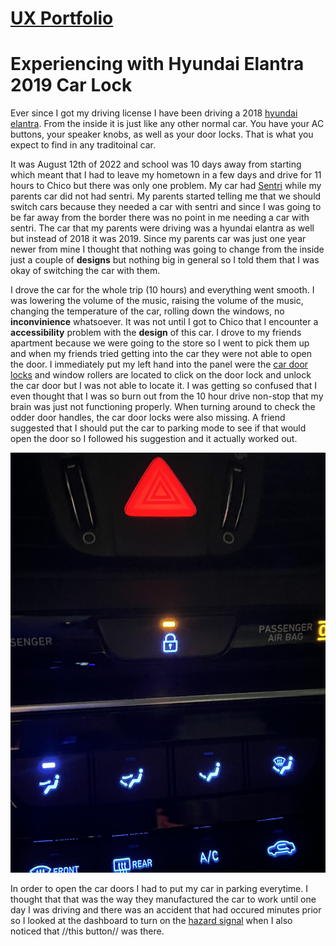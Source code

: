 # [UX Portfolio](https://github.com/UsabilityEngineering/ux-portfolio-rylopez838#ux-portfolio)
# Experiencing with Hyundai Elantra 2019 Car Lock
Ever since I got my driving license I have been driving a 2018 [hyundai elantra](https://www.google.com/url?sa=i&url=https%3A%2F%2Fwww.kbb.com%2Fhyundai%2Felantra%2F2018%2Fse-sedan-4d%2F&psig=AOvVaw3rbYwPxGEMIGsKhD4l1Mo1&ust=1668587061909000&source=images&cd=vfe&ved=0CA8QjRxqFwoTCPD296_hr_sCFQAAAAAdAAAAABAD). From the inside it is just like any other normal car. You have your AC buttons, your speaker knobs, as well as your door locks. That is what you expect to find in any traditoinal car.

It was August 12th of 2022 and school was 10 days away from starting which meant that I had to leave my hometown in a few days and drive for 11 hours to Chico but there was only one problem. My car had [Sentri](https://www.nerdwallet.com/article/travel/what-is-sentri-pass-how-does-it-work) while my parents car did not had sentri. My parents started telling me that we should switch cars because they needed a car with sentri and since I was going to be far away from the border there was no point in me needing a car with sentri. The car that my parents were driving was a hyundai elantra as well but instead of 2018 it was 2019. Since my parents car was just one year newer from mine I thought that nothing was going to change from the inside just a couple of **designs** but nothing big in general so I told them that I was okay of switching the car with them.



I drove the car for the whole trip (10 hours) and everything went smooth. I was lowering the volume of the music, raising the volume of the music, changing the temperature of the car, rolling down the windows, no **inconvinience** whatsoever. It was not until I got to Chico that I encounter a **accessibility** problem with the **design** of this car. I drove to my friends apartment because we were going to the store so I went to pick them up and when my friends tried getting into the car they were not able to open the door. I immediately put my left hand into the panel were the [car door locks](https://www.google.com/url?sa=i&url=https%3A%2F%2Fwww.yourmechanic.com%2Farticle%2Fdoes-locking-your-car-doors-keep-you-safer-in-an-accident&psig=AOvVaw08wVV6akPYXHevKFkwYn9Z&ust=1668594340422000&source=images&cd=vfe&ved=0CA8QjRxqFwoTCJDlmrr8r_sCFQAAAAAdAAAAABAF) and window rollers are located to click on the door lock and unlock the car door but I was not able to locate it. I was getting so confused that I even thought that I was so burn out from the 10 hour drive non-stop that my brain was just not functioning properly. When turning around to check the odder door handles, the car door locks were also missing. A friend suggested that I should put the car to parking mode to see if that would open the door so I followed his suggestion and it actually worked out.

![Lock](https://github.com/UsabilityEngineering/ux-portfolio-rylopez838/blob/master/assets/Lock%20On.jpg)

In order to open the car doors I had to put my car in parking everytime. I thought that that was the way they manufactured the car to work until one day I was driving and there was an accident that had occured minutes prior so I looked at the dashboard to turn on the [hazard signal](https://www.google.com/url?sa=i&url=http%3A%2F%2Fwww.drivingtests.co.nz%2Froadcode-questions%2Fcar%2Femergencies%2Fwhen-should-you-use-your-hazard-lights-c%2F&psig=AOvVaw1RErGcerfzI78pcVfbgS-Z&ust=1668594473777000&source=images&cd=vfe&ved=0CA8QjRxqFwoTCMjA5fv8r_sCFQAAAAAdAAAAABAI) when I also noticed that //this button// was there.

